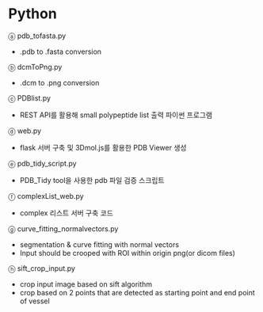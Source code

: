 # Python

ⓐ pdb_tofasta.py
- .pdb to .fasta conversion 

ⓑ dcmToPng.py
- .dcm to .png conversion 

ⓒ PDBlist.py
- REST API를 활용해 small polypeptide list 출력 파이썬 프로그램

ⓓ web.py
- flask 서버 구축 및 3Dmol.js를 활용한 PDB Viewer 생성

ⓔ pdb_tidy_script.py
- PDB_Tidy tool을 사용한 pdb 파일 검증 스크립트

ⓕ complexList_web.py
- complex 리스트 서버 구축 코드


ⓖ curve_fitting_normalvectors.py
- segmentation & curve fitting with normal vectors
- Input should be crooped with ROI within origin png(or dicom files)

ⓗ sift_crop_input.py
- crop input image based on sift algorithm
- crop based on 2 points that are detected as starting point and end point of vessel
